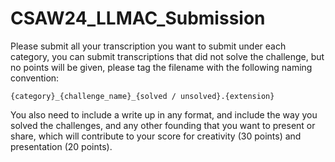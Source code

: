 # CSAW24_LLMAC_Submission

Please submit all your transcription you want to submit under each category, you can submit transcriptions that did not solve the challenge, but no points will be given, please tag the filename with the following naming convention:

`{category}_{challenge_name}_{solved / unsolved}.{extension}`

You also need to include a write up in any format, and include the way you solved the challenges, and any other founding that you want to present or share, which will contribute to your score for creativity (30 points) and presentation (20 points). 
